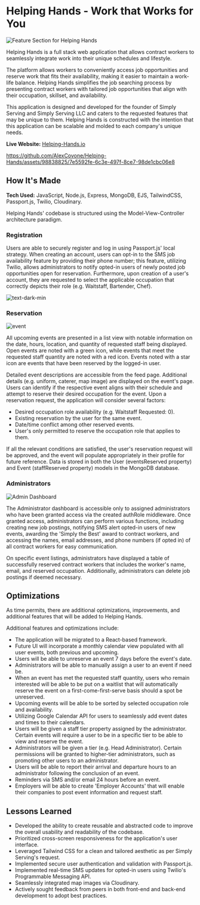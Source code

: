 # Helping Hands - Work that Works for You

![Feature Section for Helping Hands](https://user-images.githubusercontent.com/98838825/232606962-a94066b6-c7e1-4ec9-8847-c1a15aad8eb7.png)

Helping Hands is a full stack web application that allows contract workers to seamlessly integrate work into their unique schedules and lifestyle. 

The platform allows workers to conveniently access job opportunities and reserve work that fits their availability, making it easier to maintain a work-life balance. Helping Hands simplifies the job searching process by presenting contract workers with tailored job opportunities that align with their occupation, skillset, and availability. 

This application is designed and developed for the founder of Simply Serving and Simply Serving LLC and caters to the requested features that may be unique to them. Helping Hands is constructed with the intention that this application can be scalable and molded to each company's unique needs.

**Live Website:** [Helping-Hands.io](https://www.helping-hands.io/)

https://github.com/AlexCovone/Helping-Hands/assets/98838825/7e5592fe-6c3e-497f-8ce7-98de1cbc06e8

## How It's Made

**Tech Used:** JavaScript, Node.js, Express, MongoDB, EJS, TailwindCSS, Passport.js, Twilio, Cloudinary.

Helping Hands' codebase is structured using the Model-View-Controller architecture paradigm. 

### **Registration** 

Users are able to securely register and log in using Passport.js' local strategy. When creating an account, users can opt-in to the SMS job availability feature by providing their phone number; this feature, utilizing Twilio, allows administrators to notify opted-in users of newly posted job opportunities open for reservation. Furthermore, upon creation of a user's account, they are requested to select the applicable occupation that correctly depicts their role (e.g. Waitstaff, Bartender, Chef).

![text-dark-min](https://github.com/AlexCovone/Helping-Hands/assets/98838825/d302ee77-6a45-45a5-935d-669745b7da69)

### **Reservation**

![event](https://github.com/AlexCovone/Helping-Hands/assets/98838825/3fd745b9-b91c-4fd0-8fc8-42ef249725f9)

All upcoming events are presented in a list view with notable information on the date, hours, location, and quantity of requested staff being displayed. Open events are noted with a green icon, while events that meet the requested staff quantity are noted with a red icon. Events noted with a star icon are events that have been reserved by the logged-in user.

Detailed event descriptions are accessible from the feed page. Additional details (e.g. uniform, caterer, map image) are displayed on the event's page. Users can identify if the respective event aligns with their schedule and attempt to reserve their desired occupation for the event. Upon a reservation request, the application will consider several factors:

* Desired occupation role availability (e.g. Waitstaff Requested: 0).
* Existing reservation by the user for the same event.
* Date/time conflict among other reserved events.
* User's only permitted to reserve the occupation role that applies to them.

If all the relevant conditions are satisfied, the user's reservation request will be approved, and the event will populate appropriately in their profile for future reference. Data is stored in both the User (eventsReserved property) and Event (staffReserved property) models in the MongoDB database.

### **Administrators**

![Admin Dashboard](https://github.com/AlexCovone/Helping-Hands/assets/98838825/e863f36a-15cb-46c0-83ce-0b15a099af38)

The Administrator dashboard is accessible only to assigned administrators who have been granted access via the created authRole middleware. Once granted access, administrators can perform various functions, including creating new job postings, notifying SMS alert opted-in users of new events, awarding the 'Simply the Best' award to contract workers, and accessing the names, email addresses, and phone numbers (if opted in) of all contract workers for easy communication.

On specific event listings, administrators have displayed a table of successfully reserved contract workers that includes the worker's name, email, and reserved occupation. Additionally, administrators can delete job postings if deemed necessary. 

## Optimizations
As time permits, there are additional optimizations, improvements, and additional features that will be added to Helping Hands. 

Additional features and optimizations include:

* The application will be migrated to a React-based framework.
* Future UI will incorporate a monthly calendar view populated with all user events, both previous and upcoming.
* Users will be able to unreserve an event 7 days before the event's date.
* Administrators will be able to manually assign a user to an event if need be.
* When an event has met the requested staff quantity, users who remain interested will be able to be put on a waitlist that will automatically reserve the event on a first-come-first-serve basis should a spot be unreserved.
* Upcoming events will be able to be sorted by selected occupation role and availability.
* Utilizing Google Calendar API for users to seamlessly add event dates and times to their calendars.
* Users will be given a staff tier property assigned by the administrator. Certain events will require a user to be in a specific tier to be able to view and reserve the event.
* Administrators will be given a tier (e.g. Head Administrator). Certain permissions will be granted to higher-tier administrators, such as promoting other users to an administrator.
* Users will be able to report their arrival and departure hours to an administrator following the conclusion of an event.
* Reminders via SMS and/or email 24 hours before an event.
* Employers will be able to create 'Employer Accounts' that will enable their companies to post event information and request staff.

## Lessons Learned
* Developed the ability to create reusable and abstracted code to improve the overall usability and readability of the codebase.
* Prioritized cross-screen responsiveness for the application's user interface.
* Leveraged Tailwind CSS for a clean and tailored aesthetic as per Simply Serving's request.
* Implemented secure user authentication and validation with Passport.js.
* Implemented real-time SMS updates for opted-in users using Twilio's Programmable Messaging API.
* Seamlessly integrated map images via Cloudinary.
* Actively sought feedback from peers in both front-end and back-end development to adopt best practices.
